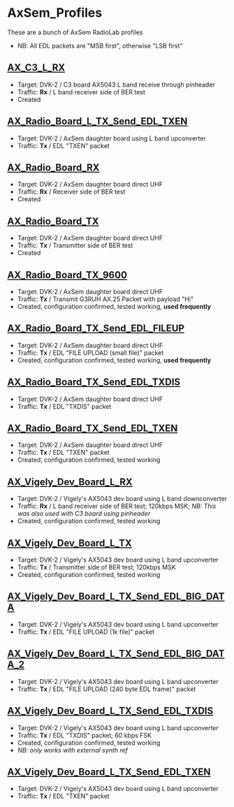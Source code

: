 # AxSem_Profiles
These are a bunch of AxSem RadioLab profiles
* NB: All EDL packets are "MSB first", otherwise "LSB first"

## [AX_C3_L_RX](AX_C3_L_RX)
* Target: DVK-2 / C3 board AX5043 L band receive through pinheader
* Traffic: **Rx** / L band receiver side of BER test
* Created

## [AX_Radio_Board_L_TX_Send_EDL_TXEN](AX_Radio_Board_L_TX_Send_EDL_TXEN)
* Target: DVK-2 / AxSem daughter board using L band upconverter
* Traffic: **Tx** / EDL "TXEN" packet

## [AX_Radio_Board_RX](AX_Radio_Board_RX)
* Target: DVK-2 / AxSem daughter board direct UHF
* Traffic: **Rx** / Receiver side of BER test
* Created

## [AX_Radio_Board_TX](AX_Radio_Board_TX)
* Target: DVK-2 / AxSem daughter board direct UHF
* Traffic: **Tx** / Transmitter side of BER test
* Created

## [AX_Radio_Board_TX_9600](AX_Radio_Board_TX_9600)
* Target: DVK-2 / AxSem daughter board direct UHF
* Traffic: **Tx** / Transmit G3RUH AX.25 Packet with payload "Hi"
* Created, configuration confirmed, tested working, **used frequently**

## [AX_Radio_Board_TX_Send_EDL_FILEUP](AX_Radio_Board_TX_Send_EDL_FILEUP)
* Target: DVK-2 / AxSem daughter board direct UHF
* Traffic: **Tx** / EDL "FILE UPLOAD (small file)" packet
* Created, configuration confirmed, tested working, **used frequently**

## [AX_Radio_Board_TX_Send_EDL_TXDIS](AX_Radio_Board_TX_Send_EDL_TXDIS)
* Target: DVK-2 / AxSem daughter board direct UHF
* Traffic: **Tx** / EDL "TXDIS" packet

## [AX_Radio_Board_TX_Send_EDL_TXEN](AX_Radio_Board_TX_Send_EDL_TXEN)
* Target: DVK-2 / AxSem daughter board direct UHF
* Traffic: **Tx** / EDL "TXEN" packet
* Created, configuration confirmed, tested working

## [AX_Vigely_Dev_Board_L_RX](AX_Vigely_Dev_Board_L_RX)
* Target: DVK-2 / Vigely's AX5043 dev board using L band downconverter
* Traffic: **Rx** / L band receiver side of BER test; 120kbps MSK; _NB: This was also used with C3 board using pinheader_
* Created, configuration confirmed, tested working

## [AX_Vigely_Dev_Board_L_TX](AX_Vigely_Dev_Board_L_TX)
* Target: DVK-2 / Vigely's AX5043 dev board using L band upconverter
* Traffic: **Tx** / Transmitter side of BER test; 120kbps MSK
* Created, configuration confirmed, tested working

## [AX_Vigely_Dev_Board_L_TX_Send_EDL_BIG_DATA](AX_Vigely_Dev_Board_L_TX_Send_EDL_BIG_DATA)
* Target: DVK-2 / Vigely's AX5043 dev board using L band upconverter
* Traffic: **Tx** / EDL "FILE UPLOAD (1k file)" packet

## [AX_Vigely_Dev_Board_L_TX_Send_EDL_BIG_DATA_2](AX_Vigely_Dev_Board_L_TX_Send_EDL_BIG_DATA_2)
* Target: DVK-2 / Vigely's AX5043 dev board using L band upconverter
* Traffic: **Tx** / EDL "FILE UPLOAD (240 byte EDL frame)" packet

## [AX_Vigely_Dev_Board_L_TX_Send_EDL_TXDIS](AX_Vigely_Dev_Board_L_TX_Send_EDL_TXDIS)
* Target: DVK-2 / Vigely's AX5043 dev board using L band upconverter
* Traffic: **Tx** / EDL "TXDIS" packet; 60 kbps FSK
* Created, configuration confirmed, tested working
* _NB: only works with external synth ref_

## [AX_Vigely_Dev_Board_L_TX_Send_EDL_TXEN](AX_Vigely_Dev_Board_L_TX_Send_EDL_TXEN)
* Target: DVK-2 / Vigely's AX5043 dev board using L band upconverter
* Traffic: **Tx** / EDL "TXEN" packet
